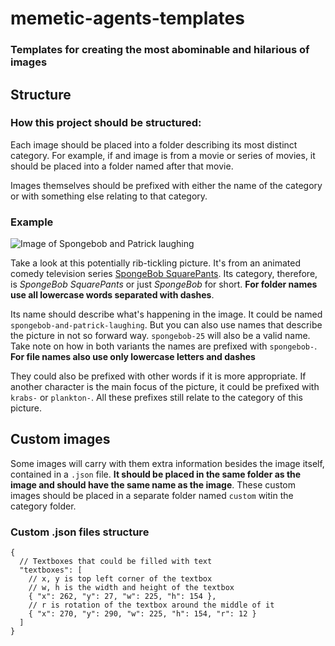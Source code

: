 # memetic-agents-templates
### Templates for creating the most abominable and hilarious of images

## Structure
### How this project should be structured:

Each image should be placed into a folder describing its most distinct category.
For example, if and image is from a movie or series of movies, it should be placed into a folder named after that movie.

Images themselves should be prefixed with either the name of the category or with something else relating to that category.

### Example

![Image of Spongebob and Patrick laughing](https://data.whicdn.com/images/208194316/original.jpg)

Take a look at this potentially rib-tickling picture. It's from an animated comedy television series [SpongeBob SquarePants](https://en.wikipedia.org/wiki/SpongeBob_SquarePants).
Its category, therefore, is *SpongeBob SquarePants* or just *SpongeBob* for short. **For folder names use all lowercase words separated with dashes**.

Its name should describe what's happening in the image. It could be named `spongebob-and-patrick-laughing`. But you can also use names that describe the picture in not so forward way. `spongebob-25` will also be a valid name. Take note on how in both variants the names are prefixed with `spongebob-`. **For file names also use only lowercase letters and dashes**

They could also be prefixed with other words if it is more appropriate. If another character is the main focus of the picture, it could be prefixed with `krabs-` or `plankton-`. All these prefixes still relate to the category of this picture.

## Custom images

Some images will carry with them extra information besides the image itself, contained in a `.json` file.
**It should be placed in the same folder as the image and should have the same name as the image**.
These custom images should be placed in a separate folder named `custom` witin the category folder.

### Custom .json files structure
```json5
{
  // Textboxes that could be filled with text
  "textboxes": [
    // x, y is top left corner of the textbox
    // w, h is the width and height of the textbox
    { "x": 262, "y": 27, "w": 225, "h": 154 },
    // r is rotation of the textbox around the middle of it
    { "x": 270, "y": 290, "w": 225, "h": 154, "r": 12 }
  ]
}
```